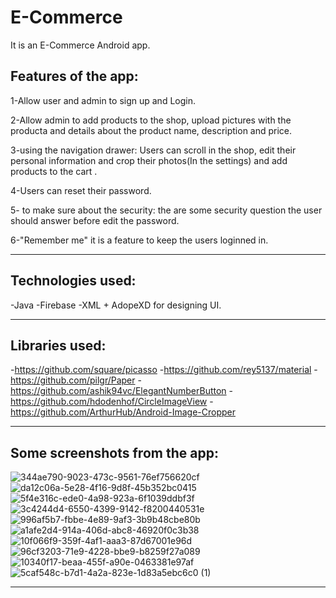 
# E-Commerce

It is an E-Commerce Android app.

Features of the app:
-----------------------------------

1-Allow user and admin to sign up and Login.

2-Allow admin to add products to the shop, upload pictures with the producta and details about the product name, description and price.

3-using the navigation drawer: Users can scroll in the shop, edit their personal information and crop their photos(In the settings) and add products to the cart .

4-Users can reset their password.

5- to make sure about the security: the are some security question the user should answer before edit the password.

6-"Remember me" it is a feature to keep the users loginned in.

----------------------------------------------------------------------------------------------------

Technologies used:
---------------------
-Java
-Firebase
-XML + AdopeXD for designing UI.

----------------------------------------------------------------------------------------------------------

Libraries used:
--------------------
-https://github.com/square/picasso
-https://github.com/rey5137/material
-https://github.com/pilgr/Paper
-https://github.com/ashik94vc/ElegantNumberButton
-https://github.com/hdodenhof/CircleImageView
-https://github.com/ArthurHub/Android-Image-Cropper

-----------------------------------------------------------------------------------------------------------

Some screenshots from the app:
-----------------------------------

![344ae790-9023-473c-9561-76ef756620cf](https://user-images.githubusercontent.com/59229510/163694461-307edfc0-4e55-429a-b0fb-3b3ed96b0ebc.jpg)
![da12c06a-5e28-4f16-9d8f-45b352bc0415](https://user-images.githubusercontent.com/59229510/163694488-f8e45bc0-dec2-4439-929d-a8440bef6770.jpg)
![5f4e316c-ede0-4a98-923a-6f1039ddbf3f](https://user-images.githubusercontent.com/59229510/163694495-67c39901-cff9-4d2b-acec-2d29892eec6e.jpg)
![3c4244d4-6550-4399-9142-f8200440531e](https://user-images.githubusercontent.com/59229510/163694500-a3e10f4a-121d-48f4-b198-2449ff5518bc.jpg)
![996af5b7-fbbe-4e89-9af3-3b9b48cbe80b](https://user-images.githubusercontent.com/59229510/163694503-7661e433-6b3f-4b95-9ecc-1f5d7505bb99.jpg)
![a1afe2d4-914a-406d-abc8-46920f0c3b38](https://user-images.githubusercontent.com/59229510/163694504-aeaf14e0-a8a5-49f0-8275-8ab3510f0749.jpg)
![10f066f9-359f-4af1-aaa3-87d67001e96d](https://user-images.githubusercontent.com/59229510/163694506-cf7be5cf-0465-49e0-aa91-50b4173731e9.jpg)
![96cf3203-71e9-4228-bbe9-b8259f27a089](https://user-images.githubusercontent.com/59229510/163694508-a568dd7a-d48a-4829-b1ef-6087cd57dc49.jpg)
![10340f17-beaa-455f-a90e-0463381e97af](https://user-images.githubusercontent.com/59229510/163694513-0b6b60fa-f592-418d-8926-3476277a3ba5.jpg)
![5caf548c-b7d1-4a2a-823e-1d83a5ebc6c0 (1)](https://user-images.githubusercontent.com/59229510/163694516-50c53e26-ec4e-4d15-8165-075fb2c07d14.jpg)

---------------------------------------------------------------------------------------------------------
